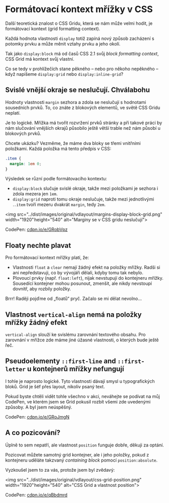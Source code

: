 # Formátovací kontext mřížky v CSS

Další teoretická znalost o CSS Gridu, která se nám může velmi hodit, je formátovací kontext (grid formatting context).

Každá hodnota vlastnosti `display` totiž zapíná nový způsob zacházení s potomky prvku a může měnit vztahy prvku a jeho okolí.

Tak jako `display:block` má od časů CSS 2.1 svůj *block formatting context*, CSS Grid má kontext svůj vlastní.

Co se tedy v prohlížečích stane pěkného – nebo pro někoho nepěkného – když napíšeme `display:grid` nebo `display:inline-grid`?

## Svislé vnější okraje se neslučují. Chválabohu

Hodnoty vlastnosti `margin` sezhora a zdola se neslučují s hodnotami sousedních prvků. To, co znáte z blokových elementů, ve světě CSS Gridu neplatí.

Je to logické. Mřížka má tvořit rozvržení prvků stránky a při takové práci by nám slučování vnějších okrajů působilo ještě větší trable než nám působí u blokových prvků.

Chcete ukázku? Vezměme, že máme dva bloky se třemi vnitřními položkami. Každá položka má tento předpis v CSS:

```css
.item {
  margin: 1em 0;
}
```

Výsledek se různí podle formátovacího kontextu:

- `display:block` slučuje svislé okraje, takže mezi položkami je sezhora i zdola mezera jen `1em`.
- `display:grid` naproti tomu okraje neslučuje, takže mezi jednotlivými .`.item` tvoří mezeru dvakrát `margin`, tedy `2em`.

<img src="../dist/images/original/vdlayout/margins-display-block-grid.png" width="1920" height="540"  alt="Marginy se v CSS gridu neslučují">

CodePen: [cdpn.io/e/GRobVpz](https://codepen.io/machal/pen/GRobVpz?editors=1100)

## Floaty nechte plavat

Pro formátovací kontext mřížky platí, že:

* Vlastnosti `float` a `clear` nemají žádný efekt na položky mřížky. Radši si ani nepředstavuji, co by vývojáři dělali, kdyby tomu tak nebylo.
* Plovoucí prvky (např. `float:left`), nijak nevstupují do kontejneru mřížky. Sousedící kontejner mohou posunout, zmenšit, ale nikdy nevstoupí dovnitř, aby rozbily položky.

Brrr! Raději pojďme od „floatů“ pryč. Začalo se mi dělat nevolno…

## Vlastnost `vertical-align` nemá na položky mřížky žádný efekt

`vertical-align` slouží ke svislému zarovnání textového obsahu. Pro zarovnání v mřížce zde máme jiné úžasné vlastnosti, o kterých bude ještě řeč.

<!-- TODO odkaz na zarovnávací vlastnosti -->

## Pseudoelementy `::first-line` and `::first-letter` u kontejnerů mřížky nefungují

I tohle je naprosto logické. Tyto vlastnosti dávají smysl u typografických bloků. Grid je šéf přes layout, nikoliv psaný text.

Pokud byste chtěli vidět tohle všechno v akci, neváhejte se podívat na můj CodePen, ve kterém jsem se Grid pokusil rozbít všemi zde uvedenými způsoby. A byl jsem neúspěšný.

CodePen: [cdpn.io/e/GRoJmgN](https://codepen.io/machal/pen/GRoJmgN?editors=1100)

## A co pozicování?

Úplně to sem nepatří, ale vlastnost `position` funguje dobře, děkuji za optání.

Pozicovat můžete samotný grid kontejner, ale i jeho položky, pokud z kontejneru uděláte takzvaný *containing block* pomocí `position:absolute`.

Vyzkoušel jsem to za vás, protože jsem byl zvědavý:

<img src="../dist/images/original/vdlayout/css-grid-position.png" width="1920" height="540"  alt="CSS Grid a vlastnost position">

CodePen: [cdpn.io/e/qBbdmrd](https://codepen.io/machal/pen/qBbdmrd?editors=1100)

